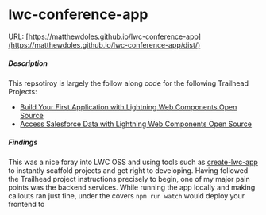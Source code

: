 # lwc-conference-app

URL: [https://matthewdoles.github.io/lwc-conference-app](https://matthewdoles.github.io/lwc-conference-app/dist/)

##### Description

This repsotiroy is largely the follow along code for the following Trailhead Projects:

- [Build Your First Application with Lightning Web Components Open Source](https://trailhead.salesforce.com/en/content/learn/projects/build-your-first-app-with-lightning-web-components-open-source?trail_id=build-apps-lightning-web-components-open-source)
- [Access Salesforce Data with Lightning Web Components Open Source](https://trailhead.salesforce.com/en/content/learn/projects/access-salesforce-data-with-lightning-web-components-open-source?trail_id=build-apps-lightning-web-components-open-source)

##### Findings

This was a nice foray into LWC OSS and using tools such as [create-lwc-app](https://github.com/muenzpraeger/create-lwc-app) to instantly scaffold projects and get right to developing. Having followed the Trailhead project instructions precisely to begin, one of my major pain points was the backend services. While running the app locally and making callouts ran just fine, under the covers `npm run watch` would deploy your frontend to
